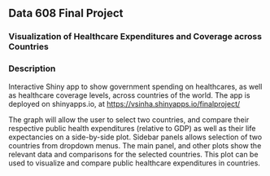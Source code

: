 ## Data 608 Final Project

### Visualization of Healthcare Expenditures and Coverage across Countries

### Description

Interactive Shiny app to show government
spending on healthcares, as well as healthcare coverage levels, across countries of
the world. The app is deployed on shinyapps.io, at https://vsinha.shinyapps.io/finalproject/

The graph will allow the user to select two countries, and compare their respective
public health expenditures (relative to GDP) as well as their life expectancies
on a side-by-side plot.
Sidebar panels allows selection of two countries from dropdown menus. The main
panel, and other plots show the relevant data and comparisons for the
selected countries.
This plot can be used to visualize and compare public healthcare expenditures in
countries.
